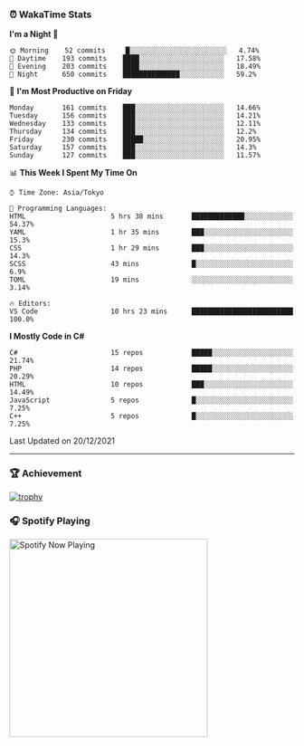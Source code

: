 ### ⏰ WakaTime Stats


<!--START_SECTION:waka-->
**I'm a Night 🦉** 

```text
🌞 Morning    52 commits     █░░░░░░░░░░░░░░░░░░░░░░░░   4.74% 
🌆 Daytime    193 commits    ████░░░░░░░░░░░░░░░░░░░░░   17.58% 
🌃 Evening    203 commits    ████░░░░░░░░░░░░░░░░░░░░░   18.49% 
🌙 Night      650 commits    ██████████████░░░░░░░░░░░   59.2%

```
📅 **I'm Most Productive on Friday** 

```text
Monday       161 commits    ███░░░░░░░░░░░░░░░░░░░░░░   14.66% 
Tuesday      156 commits    ███░░░░░░░░░░░░░░░░░░░░░░   14.21% 
Wednesday    133 commits    ███░░░░░░░░░░░░░░░░░░░░░░   12.11% 
Thursday     134 commits    ███░░░░░░░░░░░░░░░░░░░░░░   12.2% 
Friday       230 commits    █████░░░░░░░░░░░░░░░░░░░░   20.95% 
Saturday     157 commits    ███░░░░░░░░░░░░░░░░░░░░░░   14.3% 
Sunday       127 commits    ███░░░░░░░░░░░░░░░░░░░░░░   11.57%

```


📊 **This Week I Spent My Time On** 

```text
⌚︎ Time Zone: Asia/Tokyo

💬 Programming Languages: 
HTML                     5 hrs 38 mins       █████████████░░░░░░░░░░░░   54.37% 
YAML                     1 hr 35 mins        ███░░░░░░░░░░░░░░░░░░░░░░   15.3% 
CSS                      1 hr 29 mins        ███░░░░░░░░░░░░░░░░░░░░░░   14.3% 
SCSS                     43 mins             █░░░░░░░░░░░░░░░░░░░░░░░░   6.9% 
TOML                     19 mins             ░░░░░░░░░░░░░░░░░░░░░░░░░   3.14%

🔥 Editors: 
VS Code                  10 hrs 23 mins      █████████████████████████   100.0%

```

**I Mostly Code in C#** 

```text
C#                       15 repos            █████░░░░░░░░░░░░░░░░░░░░   21.74% 
PHP                      14 repos            █████░░░░░░░░░░░░░░░░░░░░   20.29% 
HTML                     10 repos            ███░░░░░░░░░░░░░░░░░░░░░░   14.49% 
JavaScript               5 repos             █░░░░░░░░░░░░░░░░░░░░░░░░   7.25% 
C++                      5 repos             █░░░░░░░░░░░░░░░░░░░░░░░░   7.25%

```



 Last Updated on 20/12/2021
<!--END_SECTION:waka-->

---

### 🏆 Achievement

[![trophy](https://github-profile-trophy.vercel.app/?username=Slime-hatena&theme=flat&no-bg=true&no-frame=true&column=8)](https://github.com/ryo-ma/github-profile-trophy)

### 🎧 Spotify Playing

[<img src="https://spotify-now-playing-slime-hatena.vercel.app/api/spotify-playing" alt="Spotify Now Playing" width="350" />](https://open.spotify.com/user/slime_hatena)

<!--
**Slime-hatena/Slime-hatena** is a ✨ _special_ ✨ repository because its `README.md` (this file) appears on your GitHub profile.

Here are some ideas to get you started:

- 🔭 I’m currently working on ...
- 🌱 I’m currently learning ...
- 👯 I’m looking to collaborate on ...
- 🤔 I’m looking for help with ...
- 💬 Ask me about ...
- 📫 How to reach me: ...
- 😄 Pronouns: ...
- ⚡ Fun fact: ...
-->
